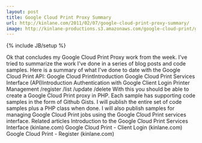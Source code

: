 ```yaml
---
layout: post
title: Google Cloud Print Proxy Summary
url: http://kinlane.com/2011/02/07/google-cloud-print-proxy-summary/
image: http://kinlane-productions.s3.amazonaws.com/google-cloud-print/google-cloud-print-mimeo.png
---
```

{% include JB/setup %}
<p>
     Ok that concludes my Google Cloud Print Proxy work from the week. I've tried to summarize the work I've done in a series of blog posts and code samples. Here is a summary of what I've done to date with the Google Cloud Print API: Google Cloud PrintIntroduction Google Cloud Print Services Interface (API)Introduction Authentication with Google Client Login Printer Management /register /list /update /delete With this you should be able to create a Google Cloud Print proxy in PHP. Each sample has supporting code samples in the form of Github Gists. I will publish the entire set of code samples plus a PHP class when done. I will also publish samples for managing Google Cloud Print jobs using the Google Cloud Print services interface. Related articles Introduction to the Google Cloud Print Services Interface (kinlane.com) Google Cloud Print - Client Login (kinlane.com) Google Cloud Print - Register (kinlane.com)
</p>